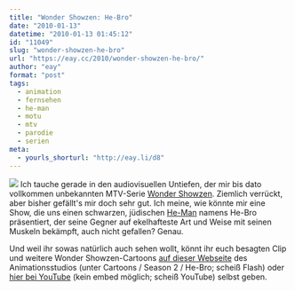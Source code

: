 ```yaml
---
title: "Wonder Showzen: He-Bro"
date: "2010-01-13"
datetime: "2010-01-13 01:45:12"
id: "11049"
slug: "wonder-showzen-he-bro"
url: "https://eay.cc/2010/wonder-showzen-he-bro/"
author: "eay"
format: "post"
tags:
  - animation
  - fernsehen
  - he-man
  - motu
  - mtv
  - parodie
  - serien
meta:
  - yourls_shorturl: "http://eay.li/d8"
---
```


![](https://eay.cc/uploads/2010/hebro.jpg) Ich tauche gerade in den audiovisuellen Untiefen, der mir bis dato vollkommen unbekannten MTV-Serie [Wonder Showzen](http://en.wikipedia.org/wiki/Wonder_Showzen). Ziemlich verrückt, aber bisher gefällt's mir doch sehr gut. Ich meine, wie könnte mir eine Show, die uns einen schwarzen, jüdischen [He-Man](//eay.cc/tag/he-man/) namens He-Bro präsentiert, der seine Gegner auf ekelhafteste Art und Weise mit seinen Muskeln bekämpft, auch nicht gefallen? Genau.

Und weil ihr sowas natürlich auch sehen wollt, könnt ihr euch besagten Clip und weitere Wonder Showzen-Cartoons [auf dieser Webseite](http://www.augenblickstudios.com/home/wonder.php) des Animationsstudios (unter Cartoons / Season 2 / He-Bro; scheiß Flash) oder [hier bei YouTube](http://www.youtube.com/watch?v=a1AHDNTXYSA) (kein embed möglich; scheiß YouTube) selbst geben.

